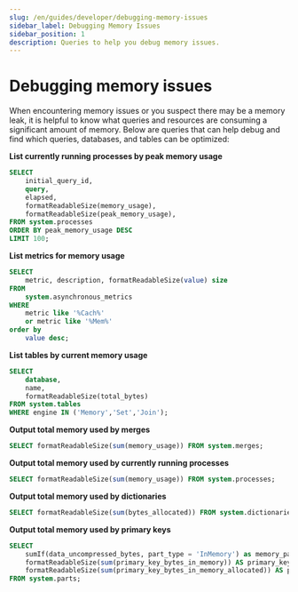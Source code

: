 ```yaml
---
slug: /en/guides/developer/debugging-memory-issues
sidebar_label: Debugging Memory Issues
sidebar_position: 1
description: Queries to help you debug memory issues.
---
```


# Debugging memory issues

When encountering memory issues or you suspect there may be a memory leak, it is helpful to know what queries and resources are consuming a significant amount of memory. Below are queries that can help debug and find which queries, databases, and tables can be optimized:

**List currently running processes by peak memory usage**

```sql
SELECT
    initial_query_id,
    query,
    elapsed,
    formatReadableSize(memory_usage),
    formatReadableSize(peak_memory_usage),
FROM system.processes
ORDER BY peak_memory_usage DESC
LIMIT 100;
```

**List metrics for memory usage**

```sql
SELECT
    metric, description, formatReadableSize(value) size
FROM
    system.asynchronous_metrics
WHERE
    metric like '%Cach%'
    or metric like '%Mem%'
order by
    value desc;
```

**List tables by current memory usage**

```sql
SELECT
    database,
    name,
    formatReadableSize(total_bytes)
FROM system.tables
WHERE engine IN ('Memory','Set','Join');
```

**Output total memory used by merges**

```sql
SELECT formatReadableSize(sum(memory_usage)) FROM system.merges;
```

**Output total memory used by currently running processes**

```sql
SELECT formatReadableSize(sum(memory_usage)) FROM system.processes;
```

**Output total memory used by dictionaries**

```sql
SELECT formatReadableSize(sum(bytes_allocated)) FROM system.dictionaries;
```

**Output total memory used by primary keys**

```sql
SELECT
    sumIf(data_uncompressed_bytes, part_type = 'InMemory') as memory_parts,
    formatReadableSize(sum(primary_key_bytes_in_memory)) AS primary_key_bytes_in_memory,
    formatReadableSize(sum(primary_key_bytes_in_memory_allocated)) AS primary_key_bytes_in_memory_allocated
FROM system.parts;
```

